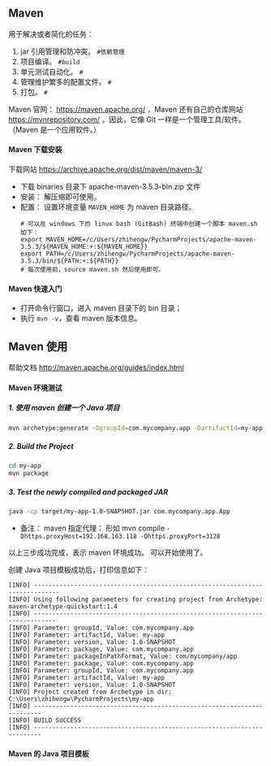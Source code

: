 ## Maven

用于解决或者简化的任务：
1. jar 引用管理和防冲突。 ``#依赖管理``
2. 项目编译。 ``#build``
3. 单元测试自动化。 ``#``
4. 管理维护繁多的配置文件。 ``#``
5. 打包。 ``#``

Maven 官网： https://maven.apache.org/ ，Maven 还有自己的仓库网站 https://mvnrepository.com/ ，因此，它像 Git 一样是一个管理工具/软件。 （Maven 是一个应用软件。）

#### Maven 下载安装
下载网站 https://archive.apache.org/dist/maven/maven-3/

* 下载 binaries 目录下 apache-maven-3.5.3-bin.zip 文件
* 安装： 解压缩即可使用。
* 配置： 设置环境变量 ``MAVEN_HOME`` 为 maven 目录路径。
  ```
  # 可以在 windows 下的 linux bash (GitBash) 终端中创建一个脚本 maven.sh 如下：
  export MAVEN_HOME=/c/Users/zhihengw/PycharmProjects/apache-maven-3.5.3/${MAVEN_HOME:+:${MAVEN_HOME}}
  export PATH=/c/Users/zhihengw/PycharmProjects/apache-maven-3.5.3/bin/${PATH:+:${PATH}}
  # 每次使用前，source maven.sh 然后使用即可。
  ```

#### Maven 快速入门
* 打开命令行窗口，进入 maven 目录下的 bin 目录；
* 执行 ``mvn -v``，查看 maven 版本信息。


## Maven 使用
帮助文档 http://maven.apache.org/guides/index.html

#### Maven 环境测试
##### 1. 使用 maven 创建一个 Java 项目
```bash
mvn archetype:generate -DgroupId=com.mycompany.app -DartifactId=my-app -DarchetypeArtifactId=maven-archetype-quickstart -DarchetypeVersion=1.4 -DinteractiveMode=false
```

##### 2. Build the Project
```bash
cd my-app
mvn package
```

##### 3. Test the newly compiled and packaged JAR
```bash
java -cp target/my-app-1.0-SNAPSHOT.jar com.mycompany.app.App
```
* 备注： maven 指定代理： 形如 mvn compile ``-Dhttps.proxyHost=192.168.163.118 -Dhttps.proxyPort=3128``

以上三步成功完成，表示 maven 环境成功。 可以开始使用了。

创建 Java 项目模板成功后，打印信息如下：
```
[INFO] -----------------------------------------------------------------------------
[INFO] Using following parameters for creating project from Archetype: maven-archetype-quickstart:1.4
[INFO] ----------------------------------------------------------------------------
[INFO] Parameter: groupId, Value: com.mycompany.app
[INFO] Parameter: artifactId, Value: my-app
[INFO] Parameter: version, Value: 1.0-SNAPSHOT
[INFO] Parameter: package, Value: com.mycompany.app
[INFO] Parameter: packageInPathFormat, Value: com/mycompany/app
[INFO] Parameter: package, Value: com.mycompany.app
[INFO] Parameter: groupId, Value: com.mycompany.app
[INFO] Parameter: artifactId, Value: my-app
[INFO] Parameter: version, Value: 1.0-SNAPSHOT
[INFO] Project created from Archetype in dir: C:\Users\zhihengw\PycharmProjects\my-app
[INFO] ------------------------------------------------------------------------
[INFO] BUILD SUCCESS
[INFO] ------------------------------------------------------------------------
```

#### Maven 的 Java 项目模板
